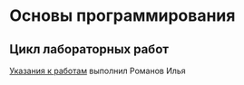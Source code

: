 # Основы программирования
## Цикл лабораторных работ

[Указания к работам](resources/directions.md)
выполнил Романов Илья 
